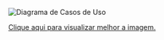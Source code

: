 ![Diagrama de Casos de Uso](http://i.imgur.com/Rfq8bzo.png)

[Clique aqui para visualizar melhor a imagem.](http://i.imgur.com/Rfq8bzo.png)
